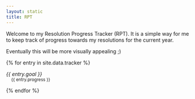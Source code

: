 ```yaml
---
layout: static
title: RPT
---
```


Welcome to my Resolution Progress Tracker (RPT). It is a simple way
for me to keep track of progress towards my resolutions for the
current year.

Eventually this will be more visually appealing ;)

{% for entry in site.data.tracker %}
  <dl>
    <dt><em>{{ entry.goal }}</em></dt>
    <dd style="margin-left: 1em;"><small>{{ entry.progress }}</small></dd>
  </dl>
{% endfor %}

